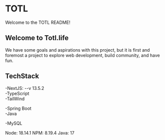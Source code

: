 # TOTL

Welcome to the TOTL README!

## Welcome to Totl.life

We have some goals and aspirations with this project, but it is first and foremost a project to explore web development, build community, and have fun.

## TechStack

-NextJS: --v 13.5.2<br/>
-TypeScript<br/>
-TailWind<br/>

-Spring Boot<br/>
-Java<br/>

-MySQL

Node: 18.14.1
NPM: 8.19.4
Java: 17
